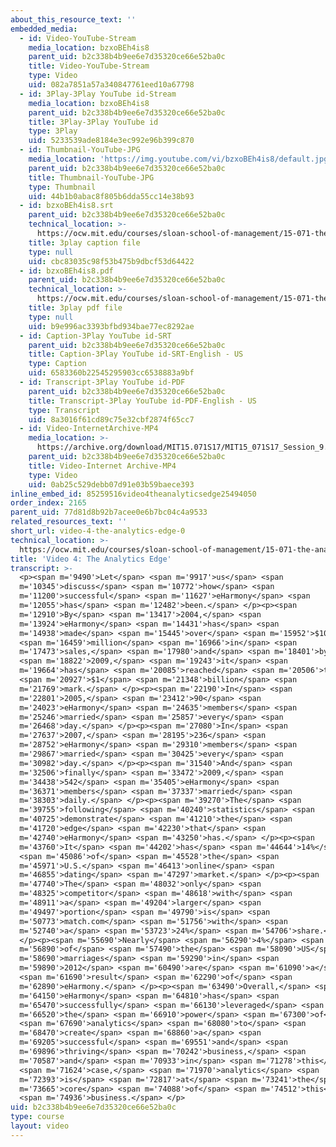 ```yaml
---
about_this_resource_text: ''
embedded_media:
  - id: Video-YouTube-Stream
    media_location: bzxoBEh4is8
    parent_uid: b2c338b4b9ee6e7d35320ce66e52ba0c
    title: Video-YouTube-Stream
    type: Video
    uid: 082a7851a57a340847761eed10a67798
  - id: 3Play-3Play YouTube id-Stream
    media_location: bzxoBEh4is8
    parent_uid: b2c338b4b9ee6e7d35320ce66e52ba0c
    title: 3Play-3Play YouTube id
    type: 3Play
    uid: 5233539ade8184e3ec992e96b399c870
  - id: Thumbnail-YouTube-JPG
    media_location: 'https://img.youtube.com/vi/bzxoBEh4is8/default.jpg'
    parent_uid: b2c338b4b9ee6e7d35320ce66e52ba0c
    title: Thumbnail-YouTube-JPG
    type: Thumbnail
    uid: 44b1b0abac8f805b6dda55cc14e38b93
  - id: bzxoBEh4is8.srt
    parent_uid: b2c338b4b9ee6e7d35320ce66e52ba0c
    technical_location: >-
      https://ocw.mit.edu/courses/sloan-school-of-management/15-071-the-analytics-edge-spring-2017/integer-optimization/eharmony-maximizing-the-probability-of-love/video-4-the-analytics-edge/video-4-the-analytics-edge-0/bzxoBEh4is8.srt
    title: 3play caption file
    type: null
    uid: cbc83035c98f53b475b9dbcf53d64422
  - id: bzxoBEh4is8.pdf
    parent_uid: b2c338b4b9ee6e7d35320ce66e52ba0c
    technical_location: >-
      https://ocw.mit.edu/courses/sloan-school-of-management/15-071-the-analytics-edge-spring-2017/integer-optimization/eharmony-maximizing-the-probability-of-love/video-4-the-analytics-edge/video-4-the-analytics-edge-0/bzxoBEh4is8.pdf
    title: 3play pdf file
    type: null
    uid: b9e996ac3393bfbd934bae77ec8292ae
  - id: Caption-3Play YouTube id-SRT
    parent_uid: b2c338b4b9ee6e7d35320ce66e52ba0c
    title: Caption-3Play YouTube id-SRT-English - US
    type: Caption
    uid: 6583360b22545295903cc6538883a9bf
  - id: Transcript-3Play YouTube id-PDF
    parent_uid: b2c338b4b9ee6e7d35320ce66e52ba0c
    title: Transcript-3Play YouTube id-PDF-English - US
    type: Transcript
    uid: 8a3016f61cd89c75e32cbf2874f65cc7
  - id: Video-InternetArchive-MP4
    media_location: >-
      https://archive.org/download/MIT15.071S17/MIT15_071S17_Session_9.3.07_300k.mp4
    parent_uid: b2c338b4b9ee6e7d35320ce66e52ba0c
    title: Video-Internet Archive-MP4
    type: Video
    uid: 0ab25c529debb07d91e03b59baece393
inline_embed_id: 85259516video4theanalyticsedge25494050
order_index: 2165
parent_uid: 77d81d8b92b7acee0e6b7bc04c4a9533
related_resources_text: ''
short_url: video-4-the-analytics-edge-0
technical_location: >-
  https://ocw.mit.edu/courses/sloan-school-of-management/15-071-the-analytics-edge-spring-2017/integer-optimization/eharmony-maximizing-the-probability-of-love/video-4-the-analytics-edge/video-4-the-analytics-edge-0
title: 'Video 4: The Analytics Edge'
transcript: >-
  <p><span m='9490'>Let</span> <span m='9917'>us</span> <span
  m='10345'>discuss</span> <span m='10772'>how</span> <span
  m='11200'>successful</span> <span m='11627'>eHarmony</span> <span
  m='12055'>has</span> <span m='12482'>been.</span> </p><p><span
  m='12910'>By</span> <span m='13417'>2004,</span> <span
  m='13924'>eHarmony</span> <span m='14431'>has</span> <span
  m='14938'>made</span> <span m='15445'>over</span> <span m='15952'>$100</span>
  <span m='16459'>million</span> <span m='16966'>in</span> <span
  m='17473'>sales,</span> <span m='17980'>and</span> <span m='18401'>by</span>
  <span m='18822'>2009,</span> <span m='19243'>it</span> <span
  m='19664'>has</span> <span m='20085'>reached</span> <span m='20506'>the</span>
  <span m='20927'>$1</span> <span m='21348'>billion</span> <span
  m='21769'>mark.</span> </p><p><span m='22190'>In</span> <span
  m='22801'>2005,</span> <span m='23412'>90</span> <span
  m='24023'>eHarmony</span> <span m='24635'>members</span> <span
  m='25246'>married</span> <span m='25857'>every</span> <span
  m='26468'>day.</span> </p><p><span m='27080'>In</span> <span
  m='27637'>2007,</span> <span m='28195'>236</span> <span
  m='28752'>eHarmony</span> <span m='29310'>members</span> <span
  m='29867'>married</span> <span m='30425'>every</span> <span
  m='30982'>day.</span> </p><p><span m='31540'>And</span> <span
  m='32506'>finally</span> <span m='33472'>2009,</span> <span
  m='34438'>542</span> <span m='35405'>eHarmony</span> <span
  m='36371'>members</span> <span m='37337'>married</span> <span
  m='38303'>daily.</span> </p><p><span m='39270'>The</span> <span
  m='39755'>following</span> <span m='40240'>statistics</span> <span
  m='40725'>demonstrate</span> <span m='41210'>the</span> <span
  m='41720'>edge</span> <span m='42230'>that</span> <span
  m='42740'>eHarmony</span> <span m='43250'>has.</span> </p><p><span
  m='43760'>It</span> <span m='44202'>has</span> <span m='44644'>14%</span>
  <span m='45086'>of</span> <span m='45528'>the</span> <span
  m='45971'>U.S.</span> <span m='46413'>online</span> <span
  m='46855'>dating</span> <span m='47297'>market.</span> </p><p><span
  m='47740'>The</span> <span m='48032'>only</span> <span
  m='48325'>competitor</span> <span m='48618'>with</span> <span
  m='48911'>a</span> <span m='49204'>larger</span> <span
  m='49497'>portion</span> <span m='49790'>is</span> <span
  m='50773'>match.com</span> <span m='51756'>with</span> <span
  m='52740'>a</span> <span m='53723'>24%</span> <span m='54706'>share.</span>
  </p><p><span m='55690'>Nearly</span> <span m='56290'>4%</span> <span
  m='56890'>of</span> <span m='57490'>the</span> <span m='58090'>US</span> <span
  m='58690'>marriages</span> <span m='59290'>in</span> <span
  m='59890'>2012</span> <span m='60490'>are</span> <span m='61090'>a</span>
  <span m='61690'>result</span> <span m='62290'>of</span> <span
  m='62890'>eHarmony.</span> </p><p><span m='63490'>Overall,</span> <span
  m='64150'>eHarmony</span> <span m='64810'>has</span> <span
  m='65470'>successfully</span> <span m='66130'>leveraged</span> <span
  m='66520'>the</span> <span m='66910'>power</span> <span m='67300'>of</span>
  <span m='67690'>analytics</span> <span m='68080'>to</span> <span
  m='68470'>create</span> <span m='68860'>a</span> <span
  m='69205'>successful</span> <span m='69551'>and</span> <span
  m='69896'>thriving</span> <span m='70242'>business,</span> <span
  m='70587'>and</span> <span m='70933'>in</span> <span m='71278'>this</span>
  <span m='71624'>case,</span> <span m='71970'>analytics</span> <span
  m='72393'>is</span> <span m='72817'>at</span> <span m='73241'>the</span> <span
  m='73665'>core</span> <span m='74088'>of</span> <span m='74512'>this</span>
  <span m='74936'>business.</span> </p>
uid: b2c338b4b9ee6e7d35320ce66e52ba0c
type: course
layout: video
---
```

